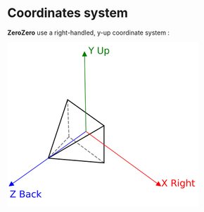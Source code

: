 Coordinates system
===========================================================================
**ZeroZero** use a right-handled, y-up coordinate system :

![coordinate_system.png](coordinate_system.png)